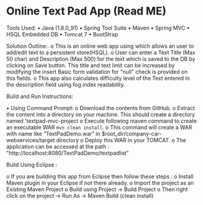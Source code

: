 Online Text Pad App (Read ME)
=====================================================================

Tools Used:
•	Java (1.8.0_91)
•	Spring Tool Suite
•	Maven
•	Spring MVC
•	HSQL Embedded DB
•	Tomcat 7
•	BootStrap


Solution Outline:.
o	This is an online web app using which allows an user to add/edit text to a persistent store(HSQL). 
o	User can enter a Text Title (Max 50 char) and Description (Max 500) for the text which is saved to the DB by clicking on Save button. This title and text limit can be increased by modifying the insert Basic form validation for "null" check is provided on this fields.
o	This app also calculates difficulty level of the Text entered  in the description field using fog index readability.

Build and Run Instructions:

•	Using Command Prompt:
o	Download the contents from GitHub.
o	Extract the content into a directory on your machine. This should create a directory named 'textpad-mvc-project
o	Execute following maven command to create an executable WAR `mvn clean install`. 
o	This command will create a WAR with name like “TextPadDemo.war” in $root_dir/company-car-webservices/target directory
o	Deploy this WAR in your TOMCAT. 
o	The application can be accessed at the path : "http://localhost:8080/TextPadDemo/textpadlist"


Build Using Eclipse :

o	If you are building this app from Eclipse then follow these steps : 
o	Install Maven plugin in your Eclipse if not there already.
o	Import the project as an Existing Maven Project
o	Build using Project -> Build Project
o	Then right click on the project -> Run As -> Maven Build (clean install)
